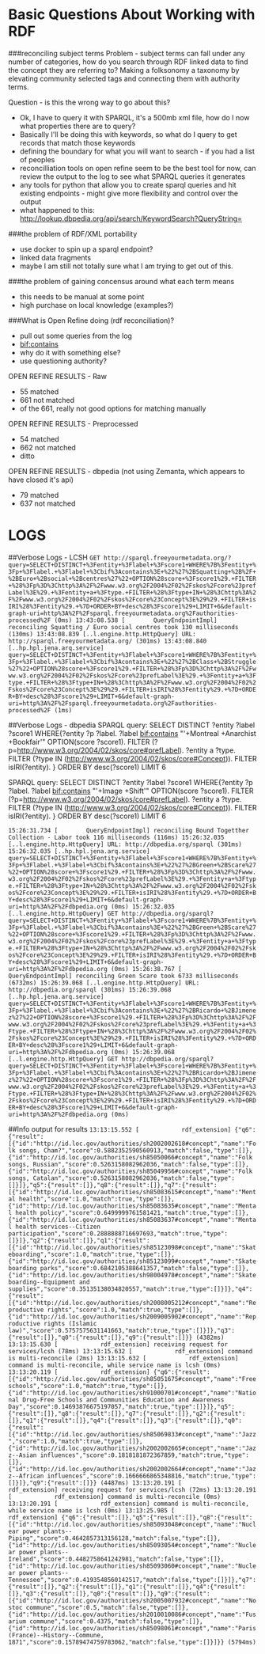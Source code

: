 Basic Questions About Working with RDF 
======================================

###reconciling subject terms
Problem - subject terms can fall under any number of categories, how do you search through RDF linked data to find the concept they are referring to? Making a folksonomy a taxonomy by elevating community selected tags and connecting them with authority terms.

Question - is this the wrong way to go about this?

- Ok, I have to query it with SPARQL, it's a 500mb xml file, how do I now what properties there are to query?
- Basically I'll be doing this with keywords, so what do I query to get records that match those keywords
- defining the boundary for what you will want to search - if you had a list of peoples
- reconcilliation tools on open refine seem to be the best tool for now, can review the output to the log to see what SPARQL queries it generates
- any tools for python that allow you to create sparql queries and hit existing endpoints - might give more flexibility and control over the output
- what happened to this: http://lookup.dbpedia.org/api/search/KeywordSearch?QueryString=<searchstring>

###the problem of RDF/XML portability
- use docker to spin up a sparql endpoint?
- linked data fragments 
- maybe I am still not totally sure what I am trying to get out of this.

###the problem of gaining concensus around what each term means
- this needs to be manual at some point
- high purchase on local knowledge (examples?)

###What is Open Refine doing (rdf reconciliation)?
- pull out some queries from the log
- <bif:contains>
- why do it with something else?
- use questioning authority?

OPEN REFINE RESULTS - Raw
- 55 matched
- 661 not matched
- of the 661, really not good options for matching manually

OPEN REFINE RESULTS - Preprocessed
- 54 matched
- 662 not matched
- ditto

OPEN REFINE RESULTS - dbpedia (not using Zemanta, which appears to have closed it's api)
- 79 matched
- 637 not matched


LOGS
====

##Verbose Logs - LCSH
`GET http://sparql.freeyourmetadata.org/?query=SELECT+DISTINCT+%3Fentity+%3Flabel+%3Fscore1+WHERE%7B%3Fentity+%3Fp+%3Flabel.+%3Flabel+%3Cbif%3Acontains%3E+%22%27%2BSquatting+%2B%2F+%2BEuro+%2Bsocial+%2Bcentres%27%22+OPTION%28score+%3Fscore1%29.+FILTER+%28%3Fp%3D%3Chttp%3A%2F%2Fwww.w3.org%2F2004%2F02%2Fskos%2Fcore%23prefLabel%3E%29.+%3Fentity+a+%3Ftype.+FILTER+%28%3Ftype+IN+%28%3Chttp%3A%2F%2Fwww.w3.org%2F2004%2F02%2Fskos%2Fcore%23Concept%3E%29%29.+FILTER+isIRI%28%3Fentity%29.+%7D+ORDER+BY+desc%28%3Fscore1%29+LIMIT+6&default-graph-uri=http%3A%2F%2Fsparql.freeyourmetadata.org%2Fauthorities-processed%2F (0ms)
13:43:08.538 [        QueryEndpointImpl] reconciling Squatting / Euro social centres took 130 milliseconds (130ms)
13:43:08.839 [..l.engine.http.HttpQuery] URL: http://sparql.freeyourmetadata.org/ (301ms)
13:43:08.840 [..hp.hpl.jena.arq.service] query=SELECT+DISTINCT+%3Fentity+%3Flabel+%3Fscore1+WHERE%7B%3Fentity+%3Fp+%3Flabel.+%3Flabel+%3Cbif%3Acontains%3E+%22%27%2BClass+%2BStruggle%27%22+OPTION%28score+%3Fscore1%29.+FILTER+%28%3Fp%3D%3Chttp%3A%2F%2Fwww.w3.org%2F2004%2F02%2Fskos%2Fcore%23prefLabel%3E%29.+%3Fentity+a+%3Ftype.+FILTER+%28%3Ftype+IN+%28%3Chttp%3A%2F%2Fwww.w3.org%2F2004%2F02%2Fskos%2Fcore%23Concept%3E%29%29.+FILTER+isIRI%28%3Fentity%29.+%7D+ORDER+BY+desc%28%3Fscore1%29+LIMIT+6&default-graph-uri=http%3A%2F%2Fsparql.freeyourmetadata.org%2Fauthorities-processed%2F (1ms)`

##Verbose Logs - dbpedia
SPARQL query:
SELECT DISTINCT ?entity ?label ?score1 WHERE{?entity ?p ?label. ?label <bif:contains> "'+Montreal +Anarchist +Bookfair'" OPTION(score ?score1). FILTER (?p=<http://www.w3.org/2004/02/skos/core#prefLabel>). ?entity a ?type. FILTER (?type IN (<http://www.w3.org/2004/02/skos/core#Concept>)). FILTER isIRI(?entity). } ORDER BY desc(?score1) LIMIT 6

SPARQL query:
SELECT DISTINCT ?entity ?label ?score1 WHERE{?entity ?p ?label. ?label <bif:contains> "'+Image +Shift'" OPTION(score ?score1). FILTER (?p=<http://www.w3.org/2004/02/skos/core#prefLabel>). ?entity a ?type. FILTER (?type IN (<http://www.w3.org/2004/02/skos/core#Concept>)). FILTER isIRI(?entity). } ORDER BY desc(?score1) LIMIT 6

`15:26:31.734 [        QueryEndpointImpl] reconciling Bound Togetther Collection - Labor took 116 milliseconds (116ms)
15:26:32.035 [..l.engine.http.HttpQuery] URL: http://dbpedia.org/sparql (301ms)
15:26:32.035 [..hp.hpl.jena.arq.service] query=SELECT+DISTINCT+%3Fentity+%3Flabel+%3Fscore1+WHERE%7B%3Fentity+%3Fp+%3Flabel.+%3Flabel+%3Cbif%3Acontains%3E+%22%27%2BGreen+%2BScare%27%22+OPTION%28score+%3Fscore1%29.+FILTER+%28%3Fp%3D%3Chttp%3A%2F%2Fwww.w3.org%2F2004%2F02%2Fskos%2Fcore%23prefLabel%3E%29.+%3Fentity+a+%3Ftype.+FILTER+%28%3Ftype+IN+%28%3Chttp%3A%2F%2Fwww.w3.org%2F2004%2F02%2Fskos%2Fcore%23Concept%3E%29%29.+FILTER+isIRI%28%3Fentity%29.+%7D+ORDER+BY+desc%28%3Fscore1%29+LIMIT+6&default-graph-uri=http%3A%2F%2Fdbpedia.org (0ms)
15:26:32.035 [..l.engine.http.HttpQuery] GET http://dbpedia.org/sparql?query=SELECT+DISTINCT+%3Fentity+%3Flabel+%3Fscore1+WHERE%7B%3Fentity+%3Fp+%3Flabel.+%3Flabel+%3Cbif%3Acontains%3E+%22%27%2BGreen+%2BScare%27%22+OPTION%28score+%3Fscore1%29.+FILTER+%28%3Fp%3D%3Chttp%3A%2F%2Fwww.w3.org%2F2004%2F02%2Fskos%2Fcore%23prefLabel%3E%29.+%3Fentity+a+%3Ftype.+FILTER+%28%3Ftype+IN+%28%3Chttp%3A%2F%2Fwww.w3.org%2F2004%2F02%2Fskos%2Fcore%23Concept%3E%29%29.+FILTER+isIRI%28%3Fentity%29.+%7D+ORDER+BY+desc%28%3Fscore1%29+LIMIT+6&default-graph-uri=http%3A%2F%2Fdbpedia.org (0ms)
15:26:38.767 [        QueryEndpointImpl] reconciling Green Scare took 6733 milliseconds (6732ms)
15:26:39.068 [..l.engine.http.HttpQuery] URL: http://dbpedia.org/sparql (301ms)
15:26:39.068 [..hp.hpl.jena.arq.service] query=SELECT+DISTINCT+%3Fentity+%3Flabel+%3Fscore1+WHERE%7B%3Fentity+%3Fp+%3Flabel.+%3Flabel+%3Cbif%3Acontains%3E+%22%27%2BRicardo+%2BJimenez%27%22+OPTION%28score+%3Fscore1%29.+FILTER+%28%3Fp%3D%3Chttp%3A%2F%2Fwww.w3.org%2F2004%2F02%2Fskos%2Fcore%23prefLabel%3E%29.+%3Fentity+a+%3Ftype.+FILTER+%28%3Ftype+IN+%28%3Chttp%3A%2F%2Fwww.w3.org%2F2004%2F02%2Fskos%2Fcore%23Concept%3E%29%29.+FILTER+isIRI%28%3Fentity%29.+%7D+ORDER+BY+desc%28%3Fscore1%29+LIMIT+6&default-graph-uri=http%3A%2F%2Fdbpedia.org (0ms)
15:26:39.068 [..l.engine.http.HttpQuery] GET http://dbpedia.org/sparql?query=SELECT+DISTINCT+%3Fentity+%3Flabel+%3Fscore1+WHERE%7B%3Fentity+%3Fp+%3Flabel.+%3Flabel+%3Cbif%3Acontains%3E+%22%27%2BRicardo+%2BJimenez%27%22+OPTION%28score+%3Fscore1%29.+FILTER+%28%3Fp%3D%3Chttp%3A%2F%2Fwww.w3.org%2F2004%2F02%2Fskos%2Fcore%23prefLabel%3E%29.+%3Fentity+a+%3Ftype.+FILTER+%28%3Ftype+IN+%28%3Chttp%3A%2F%2Fwww.w3.org%2F2004%2F02%2Fskos%2Fcore%23Concept%3E%29%29.+FILTER+isIRI%28%3Fentity%29.+%7D+ORDER+BY+desc%28%3Fscore1%29+LIMIT+6&default-graph-uri=http%3A%2F%2Fdbpedia.org (0ms)`

##Info output for results
`13:13:15.552 [            rdf_extension] {"q6":{"result":[{"id":"http://id.loc.gov/authorities/sh2002002618#concept","name":"Folk songs, Cham?","score":0.5882352590560913,"match":false,"type":[]},{"id":"http://id.loc.gov/authorities/sh85050066#concept","name":"Folk songs, Russian","score":0.5263158082962036,"match":false,"type":[]},{"id":"http://id.loc.gov/authorities/sh85049956#concept","name":"Folk songs, Catalan","score":0.5263158082962036,"match":false,"type":[]}]},"q5":{"result":[]},"q8":{"result":[]},"q7":{"result":[{"id":"http://id.loc.gov/authorities/sh85083615#concept","name":"Mental health","score":1.0,"match":true,"type":[]},{"id":"http://id.loc.gov/authorities/sh85083635#concept","name":"Mental health policy","score":0.6499999761581421,"match":true,"type":[]},{"id":"http://id.loc.gov/authorities/sh85083637#concept","name":"Mental health services--Citizen participation","score":0.2888888716697693,"match":true,"type":[]}]},"q2":{"result":[]},"q1":{"result":[{"id":"http://id.loc.gov/authorities/sh85123098#concept","name":"Skateboarding","score":1.0,"match":true,"type":[]},{"id":"http://id.loc.gov/authorities/sh85123099#concept","name":"Skateboarding parks","score":0.6842105388641357,"match":false,"type":[]},{"id":"http://id.loc.gov/authorities/sh98004978#concept","name":"Skateboarding--Equipment and supplies","score":0.35135138034820557,"match":true,"type":[]}]},"q4":{"result":[{"id":"http://id.loc.gov/authorities/sh2008005212#concept","name":"Reproductive rights","score":1.0,"match":true,"type":[]},{"id":"http://id.loc.gov/authorities/sh2009005902#concept","name":"Reproductive rights (Islamic law)","score":0.5757575631141663,"match":true,"type":[]}]},"q3":{"result":[]},"q0":{"result":[]},"q9":{"result":[]}} (4382ms)
13:13:15.630 [            rdf_extension] receiving request for services/lcsh (78ms)
13:13:15.632 [            rdf_extension] command is multi-reconcile (2ms)
13:13:15.632 [            rdf_extension] command is multi-reconcile, while service name is lcsh (0ms)
13:13:20.119 [            rdf_extension] {"q6":{"result":[{"id":"http://id.loc.gov/authorities/sh85051675#concept","name":"Free schools","score":1.0,"match":true,"type":[]},{"id":"http://id.loc.gov/authorities/sh91000701#concept","name":"National Drug-Free Schools and Communities Education and Awareness Day","score":0.14693876675197057,"match":true,"type":[]}]},"q5":{"result":[]},"q8":{"result":[]},"q7":{"result":[]},"q2":{"result":[]},"q1":{"result":[]},"q4":{"result":[]},"q3":{"result":[]},"q0":{"result":[{"id":"http://id.loc.gov/authorities/sh85069833#concept","name":"Jazz","score":1.0,"match":true,"type":[]},{"id":"http://id.loc.gov/authorities/sh2002002665#concept","name":"Jazz--Asian influences","score":0.1818181872367859,"match":true,"type":[]},{"id":"http://id.loc.gov/authorities/sh2002002664#concept","name":"Jazz--African influences","score":0.1666666865348816,"match":true,"type":[]}]},"q9":{"result":[]}} (4487ms)
13:13:20.191 [            rdf_extension] receiving request for services/lcsh (72ms)
13:13:20.191 [            rdf_extension] command is multi-reconcile (0ms)
13:13:20.191 [            rdf_extension] command is multi-reconcile, while service name is lcsh (0ms)
13:13:25.985 [            rdf_extension] {"q6":{"result":[]},"q5":{"result":[]},"q8":{"result":[{"id":"http://id.loc.gov/authorities/sh85093048#concept","name":"Nuclear power plants--Piping","score":0.4642857313156128,"match":false,"type":[]},{"id":"http://id.loc.gov/authorities/sh85093054#concept","name":"Nuclear power plants--Ireland","score":0.4482758641242981,"match":false,"type":[]},{"id":"http://id.loc.gov/authorities/sh85093060#concept","name":"Nuclear power plants--Tennessee","score":0.4193548560142517,"match":false,"type":[]}]},"q7":{"result":[]},"q2":{"result":[]},"q1":{"result":[]},"q4":{"result":[]},"q3":{"result":[]},"q0":{"result":[]},"q9":{"result":[{"id":"http://id.loc.gov/authorities/sh2005007932#concept","name":"Nostoc commune","score":0.5,"match":false,"type":[]},{"id":"http://id.loc.gov/authorities/sh2010010086#concept","name":"Fusarium commune","score":0.4375,"match":false,"type":[]},{"id":"http://id.loc.gov/authorities/sh85098061#concept","name":"Paris (France)--History--Commune, 1871","score":0.15789474759783062,"match":false,"type":[]}]}} (5794ms)`
